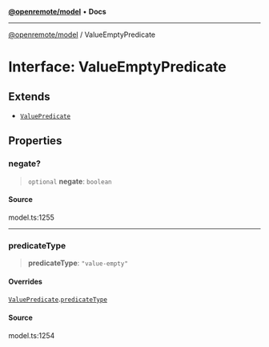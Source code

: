[**@openremote/model**](../README.md) • **Docs**

***

[@openremote/model](../globals.md) / ValueEmptyPredicate

# Interface: ValueEmptyPredicate

## Extends

- [`ValuePredicate`](ValuePredicate.md)

## Properties

### negate?

> `optional` **negate**: `boolean`

#### Source

model.ts:1255

***

### predicateType

> **predicateType**: `"value-empty"`

#### Overrides

[`ValuePredicate`](ValuePredicate.md).[`predicateType`](ValuePredicate.md#predicatetype)

#### Source

model.ts:1254
